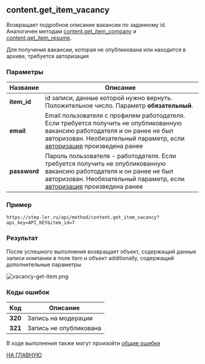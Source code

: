 ## content.get_item_vacancy

Возвращает подробное описание вакансии по заданному id.  Аналогичен методам [content.get_item_company](/company/get_item.md) и [content.get_item_resume](/resume/get_item.md).

Для получения вакансии, которая не опубликована или находится в архиве, требуется авторизация

### Параметры

| Название |Описание |
|----|----|
| **item_id** | id записи, данные которой нужно вернуть. Положительное число. Параметр **обязательный**. |
| **email** | Email пользователя с профилем работодателя. Если требуется получить не опубликованную вакансию работодателя и он ранее не был авторизован. Необязательный параметр, если [авторизация](/auth/login.md) произведена ранее | string |
| **password** | Пароль пользователя - работодателя. Если требуется получить не опубликованную вакансию работодателя и он ранее не был авторизован. Необязательный параметр, если [авторизация](/auth/login.md) произведена ранее | string |


### Пример

```
https://step-ler.ru/api/method/content.get_item_vacancy?api_key=API_KEY&item_id=7
```

### Результат

После успешного выполнения возвращает объект, содержащий данные записи компании в поле item и объект additionally, содержащий дополнительные параметры

![](https://step-ler.ru/upload/api/vacancy-get-item.png "vacancy-get-item.png")

### Коды ошибок

| Код |Описание |
|----|----|
| **320** | Запись на модерации |
| **321** | Запись не опубликована |

В ходе выполнения также могут произойти [общие ошибки](/docs/errors.md)

[НА ГЛАВНУЮ](/README.md)